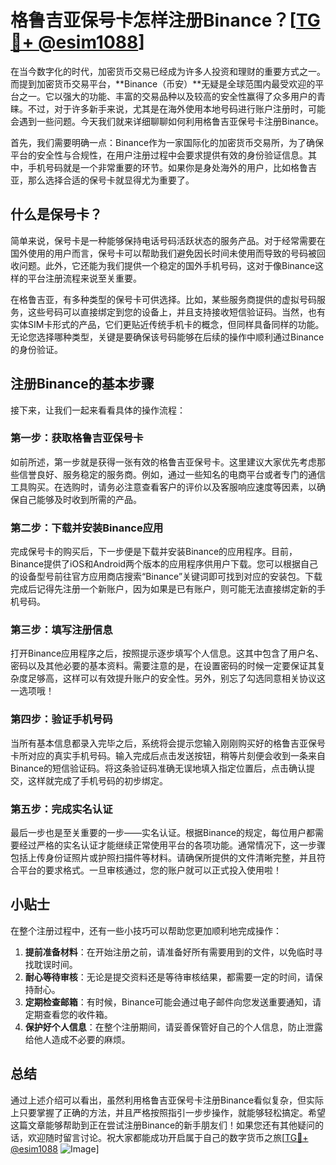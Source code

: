 # 格鲁吉亚保号卡怎样注册Binance？[[TG💪+ @esim1088](https://t.me/s/esim1088)]

在当今数字化的时代，加密货币交易已经成为许多人投资和理财的重要方式之一。而提到加密货币交易平台，**Binance（币安）**无疑是全球范围内最受欢迎的平台之一。它以强大的功能、丰富的交易品种以及较高的安全性赢得了众多用户的青睐。不过，对于许多新手来说，尤其是在海外使用本地号码进行账户注册时，可能会遇到一些问题。今天我们就来详细聊聊如何利用格鲁吉亚保号卡注册Binance。

首先，我们需要明确一点：Binance作为一家国际化的加密货币交易所，为了确保平台的安全性与合规性，在用户注册过程中会要求提供有效的身份验证信息。其中，手机号码就是一个非常重要的环节。如果你是身处海外的用户，比如格鲁吉亚，那么选择合适的保号卡就显得尤为重要了。

## 什么是保号卡？

简单来说，保号卡是一种能够保持电话号码活跃状态的服务产品。对于经常需要在国外使用的用户而言，保号卡可以帮助我们避免因长时间未使用而导致的号码被回收问题。此外，它还能为我们提供一个稳定的国外手机号码，这对于像Binance这样的平台注册流程来说至关重要。

在格鲁吉亚，有多种类型的保号卡可供选择。比如，某些服务商提供的虚拟号码服务，这些号码可以直接绑定到您的设备上，并且支持接收短信验证码。当然，也有实体SIM卡形式的产品，它们更贴近传统手机卡的概念，但同样具备同样的功能。无论您选择哪种类型，关键是要确保该号码能够在后续的操作中顺利通过Binance的身份验证。

## 注册Binance的基本步骤

接下来，让我们一起来看看具体的操作流程：

### 第一步：获取格鲁吉亚保号卡

如前所述，第一步就是获得一张有效的格鲁吉亚保号卡。这里建议大家优先考虑那些信誉良好、服务稳定的服务商。例如，通过一些知名的电商平台或者专门的通信工具购买。在选购时，请务必注意查看客户的评价以及客服响应速度等因素，以确保自己能够及时收到所需的产品。

### 第二步：下载并安装Binance应用

完成保号卡的购买后，下一步便是下载并安装Binance的应用程序。目前，Binance提供了iOS和Android两个版本的应用程序供用户下载。您可以根据自己的设备型号前往官方应用商店搜索“Binance”关键词即可找到对应的安装包。下载完成后记得先注册一个新账户，因为如果是已有账户，则可能无法直接绑定新的手机号码。

### 第三步：填写注册信息

打开Binance应用程序之后，按照提示逐步填写个人信息。这其中包含了用户名、密码以及其他必要的基本资料。需要注意的是，在设置密码的时候一定要保证其复杂度足够高，这样可以有效提升账户的安全性。另外，别忘了勾选同意相关协议这一选项哦！

### 第四步：验证手机号码

当所有基本信息都录入完毕之后，系统将会提示您输入刚刚购买好的格鲁吉亚保号卡所对应的真实手机号码。输入完成后点击发送按钮，稍等片刻便会收到一条来自Binance的短信验证码。将这条验证码准确无误地填入指定位置后，点击确认提交，这样就完成了手机号码的初步绑定。

### 第五步：完成实名认证

最后一步也是至关重要的一步——实名认证。根据Binance的规定，每位用户都需要经过严格的实名认证才能继续正常使用平台的各项功能。通常情况下，这一步骤包括上传身份证照片或护照扫描件等材料。请确保所提供的文件清晰完整，并且符合平台的要求格式。一旦审核通过，您的账户就可以正式投入使用啦！

## 小贴士

在整个注册过程中，还有一些小技巧可以帮助您更加顺利地完成操作：

1. **提前准备材料**：在开始注册之前，请准备好所有需要用到的文件，以免临时寻找耽误时间。
2. **耐心等待审核**：无论是提交资料还是等待审核结果，都需要一定的时间，请保持耐心。
3. **定期检查邮箱**：有时候，Binance可能会通过电子邮件向您发送重要通知，请定期查看您的收件箱。
4. **保护好个人信息**：在整个注册期间，请妥善保管好自己的个人信息，防止泄露给他人造成不必要的麻烦。

## 总结

通过上述介绍可以看出，虽然利用格鲁吉亚保号卡注册Binance看似复杂，但实际上只要掌握了正确的方法，并且严格按照指引一步步操作，就能够轻松搞定。希望这篇文章能够帮助到正在尝试注册Binance的新手朋友们！如果您还有其他疑问的话，欢迎随时留言讨论。祝大家都能成功开启属于自己的数字货币之旅[[TG💪+ @esim1088](https://t.me/s/esim1088) ![Image](https://i.postimg.cc/4NQfJmqS/Snipaste-2025-05-13-00-14-12.png)]